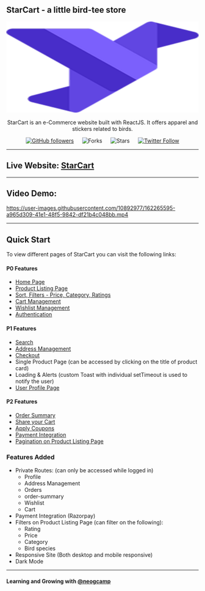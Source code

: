 ## StarCart - a little bird-tee store

<div align="center">

<img alt="starling" src="./src/assets/starling.svg" width="1048px" height="238px" />

StarCart is an e-Commerce website built with ReactJS. It offers apparel and stickers related to birds.

[![GitHub followers](https://img.shields.io/github/followers/irohitgaur?style=social)](https://github.com/irohitgaur)
&emsp;
![Forks](https://img.shields.io/github/forks/irohitgaur/starcart)
&emsp;
![Stars](https://img.shields.io/github/stars/irohitgaur/starcart)
&emsp;
[![Twitter Follow](https://img.shields.io/twitter/follow/irohitgaur?style=social)](https://twitter.com/iRohitGaur)

</div>

---

## Live Website: [StarCart](https://starcart.netlify.app/)

---

## Video Demo:

https://user-images.githubusercontent.com/10892977/162265595-a965d309-41e1-48f5-9842-df21b4c048bb.mp4

---

## Quick Start

To view different pages of StarCart you can visit the following links:

#### P0 Features

- [Home Page](https://starcart.netlify.app/)
- [Product Listing Page](https://starcart.netlify.app/products)
- [Sort, Filters - Price, Category, Ratings](https://starcart.netlify.app/products)
- [Cart Management](https://starcart.netlify.app/cart)
- [Wishlist Management](https://starcart.netlify.app/wishlist)
- [Authentication](https://starcart.netlify.app/auth)

#### P1 Features

- [Search](https://starcart.netlify.app/products)
- [Address Management](https://starcart.netlify.app/profile?section=address)
- [Checkout](https://starcart.netlify.app/cart)
- Single Product Page (can be accessed by clicking on the title of product card)
- Loading & Alerts (custom Toast with individual setTimeout is used to notify the user)
- [User Profile Page](https://starcart.netlify.app/profile)

#### P2 Features

- [Order Summary](https://starcart.netlify.app/order-summary)
- [Share your Cart](https://starcart.netlify.app/cart)
- [Apply Coupons](https://starcart.netlify.app/order-summary)
- [Payment Integration](https://starcart.netlify.app/order-summary)
- [Pagination on Product Listing Page](https://starcart.netlify.app/products)

### Features Added

- Private Routes: (can only be accessed while logged in)
  - Profile
  - Address Management
  - Orders
  - order-summary
  - Wishlist
  - Cart
- Payment Integration (Razorpay)
- Filters on Product Listing Page (can filter on the following):
  - Rating
  - Price
  - Category
  - Bird species
- Responsive Site (Both desktop and mobile responsive)
- Dark Mode

---

#### Learning and Growing with [@neogcamp](https://twitter.com/neogcamp)
